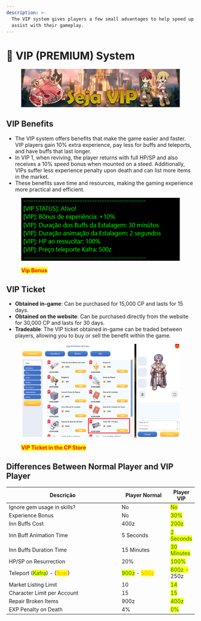 ```yaml
---
description: >-
  The VIP system gives players a few small advantages to help speed up and
  assist with their gameplay.
---
```


# 👑 VIP (PREMIUM) System

<figure><img src="../.gitbook/assets/image (143).png" alt=""><figcaption></figcaption></figure>

## **VIP Benefits**

* The VIP system offers benefits that make the game easier and faster. VIP players gain 10% extra experience, pay less for buffs and teleports, and have buffs that last longer.
* In VIP 1, when reviving, the player returns with full HP/SP and also receives a 10% speed bonus when mounted on a steed. Additionally, VIPs suffer less experience penalty upon death and can list more items in the market.
* These benefits save time and resources, making the gaming experience more practical and efficient.

<figure><img src="../.gitbook/assets/vvv.png" alt=""><figcaption><p><mark style="color:red;"><strong>Vip Bonus</strong></mark></p></figcaption></figure>

## VIP Ticket

* **Obtained in-game**: Can be purchased for 15,000 CP and lasts for 15 days.
* **Obtained on the website**: Can be purchased directly from the website for 30,000 CP and lasts for 30 days.
* **Tradeable**: The VIP ticket obtained in-game can be traded between players, allowing you to buy or sell the benefit within the game.

<figure><img src="../.gitbook/assets/1v1.png" alt=""><figcaption><p><mark style="color:red;"><strong>VIP Ticket in the CP Store</strong></mark></p></figcaption></figure>

## Differences Between Normal Player and VIP Player

<table><thead><tr><th width="383">Descrição</th><th width="144">Player Normal</th><th>Player VIP</th></tr></thead><tbody><tr><td>Ignore gem usage in skills?</td><td>No</td><td><mark style="color:green;">No</mark></td></tr><tr><td>Experience Bonus</td><td>No</td><td><mark style="color:green;">30%</mark></td></tr><tr><td>Inn Buffs Cost</td><td>400z</td><td><mark style="color:green;">200z</mark></td></tr><tr><td>Inn Buff Animation Time</td><td>5 Seconds</td><td><mark style="color:green;">2 Seconds</mark></td></tr><tr><td>Inn Buffs Duration Time</td><td>15 Minutes</td><td><mark style="color:green;">30 Minutes</mark></td></tr><tr><td>HP/SP on Resurrection</td><td>20%</td><td><mark style="color:green;">100%</mark></td></tr><tr><td>Teleport (<mark style="color:green;">Kafra</mark>) - (<mark style="color:orange;">Boat</mark>)</td><td><mark style="color:green;">900z</mark> - <mark style="color:orange;">500z</mark></td><td><mark style="color:green;">600z -</mark> 250z</td></tr><tr><td>Market Listing Limit</td><td>10</td><td><mark style="color:green;">14</mark></td></tr><tr><td>Character Limit per Account</td><td>15</td><td><mark style="color:green;">15</mark></td></tr><tr><td>Repair Broken Items</td><td>900z</td><td><mark style="color:green;">400z</mark></td></tr><tr><td>EXP Penalty on Death</td><td>4%</td><td><mark style="color:green;">0%</mark></td></tr></tbody></table>
